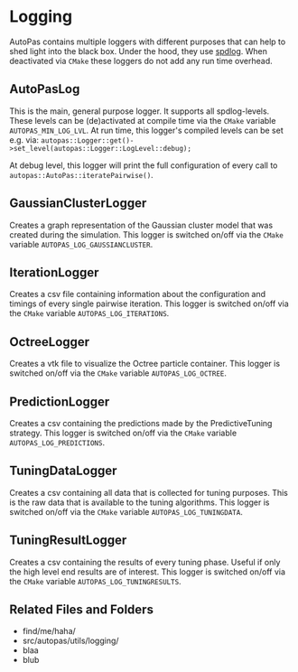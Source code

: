 # Logging

AutoPas contains multiple loggers with different purposes that can help to shed light into the black box.
Under the hood, they use [spdlog](https://github.com/gabime/spdlog).
When deactivated via `CMake` these loggers do not add any run time overhead.

## AutoPasLog
This is the main, general purpose logger. It supports all spdlog-levels. These levels can be (de)activated at compile time via the `CMake` variable `AUTOPAS_MIN_LOG_LVL`. At run time, this logger's compiled levels can be set e.g. via:
`autopas::Logger::get()->set_level(autopas::Logger::LogLevel::debug);`

At debug level, this logger will print the full configuration of every call to `autopas::AutoPas::iteratePairwise()`.

## GaussianClusterLogger
Creates a graph representation of the Gaussian cluster model that was created during the simulation.
This logger is switched on/off via the `CMake` variable `AUTOPAS_LOG_GAUSSIANCLUSTER`.

## IterationLogger
Creates a csv file containing information about the configuration and timings of every single pairwise iteration.
This logger is switched on/off via the `CMake` variable `AUTOPAS_LOG_ITERATIONS`.

## OctreeLogger
Creates a vtk file to visualize the Octree particle container.
This logger is switched on/off via the `CMake` variable `AUTOPAS_LOG_OCTREE`.

## PredictionLogger
Creates a csv containing the predictions made by the PredictiveTuning strategy.
This logger is switched on/off via the `CMake` variable `AUTOPAS_LOG_PREDICTIONS`.

## TuningDataLogger
Creates a csv containing all data that is collected for tuning purposes. This is the raw data that is available to
the tuning algorithms.
This logger is switched on/off via the `CMake` variable `AUTOPAS_LOG_TUNINGDATA`.

## TuningResultLogger
Creates a csv containing the results of every tuning phase. Useful if only the high level end results are of interest.
This logger is switched on/off via the `CMake` variable `AUTOPAS_LOG_TUNINGRESULTS`.

## Related Files and Folders
- find/me/haha/
- src/autopas/utils/logging/
- blaa
- blub
